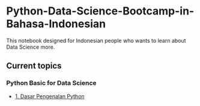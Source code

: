 # Python-Data-Science-Bootcamp-in-Bahasa-Indonesian
This notebook designed for Indonesian people who wants to learn about Data Science more.



## Current topics

### Python Basic for Data Science

- [1. Dasar Pengenalan Python](Python-Data-Science-Bootcamp-in-Bahasa-Indonesian/1_Dasar-Pengenalan-Python-untuk-Data-Science/1_Dasar_Pengenalan_Python.ipynb)

